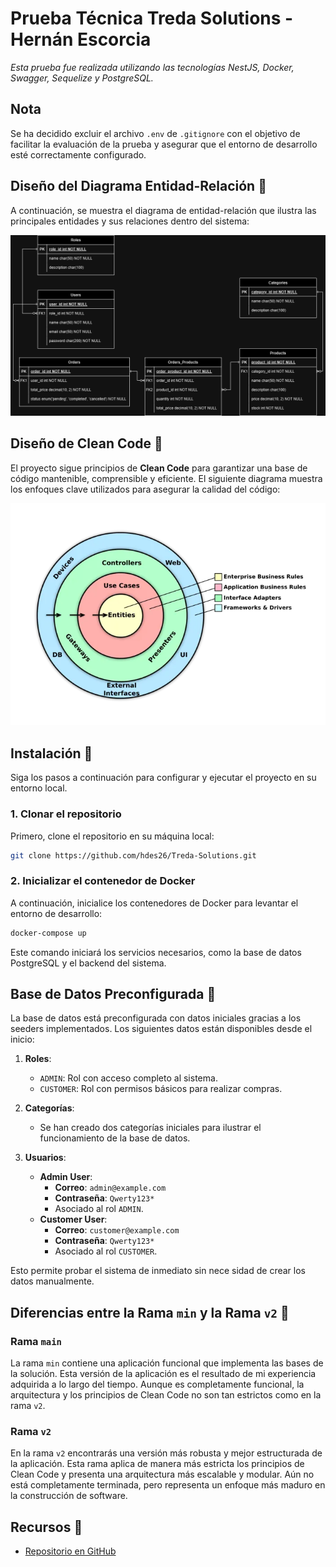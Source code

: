 
# Prueba Técnica Treda Solutions - Hernán Escorcia

_Esta prueba fue realizada utilizando las tecnologías NestJS, Docker, Swagger, Sequelize y PostgreSQL._

## Nota

Se ha decidido excluir el archivo `.env` de `.gitignore` con el objetivo de facilitar la evaluación de la prueba y asegurar que el entorno de desarrollo esté correctamente configurado.

## Diseño del Diagrama Entidad-Relación 📝

A continuación, se muestra el diagrama de entidad-relación que ilustra las principales entidades y sus relaciones dentro del sistema:

![Diagrama Entidad-Relación](https://github.com/hdes26/Treda-Solutions/blob/main/src/assets/er-treda.drawio.png)

## Diseño de Clean Code 📜

El proyecto sigue principios de **Clean Code** para garantizar una base de código mantenible, comprensible y eficiente. El siguiente diagrama muestra los enfoques clave utilizados para asegurar la calidad del código:

![Diagrama Explicación Clean Code](https://github.com/hdes26/Treda-Solutions/blob/main/src/assets/cleancode.webp)

## Instalación 🔧

Siga los pasos a continuación para configurar y ejecutar el proyecto en su entorno local.

### 1. Clonar el repositorio

Primero, clone el repositorio en su máquina local:

```bash
git clone https://github.com/hdes26/Treda-Solutions.git
```

### 2. Inicializar el contenedor de Docker

A continuación, inicialice los contenedores de Docker para levantar el entorno de desarrollo:

```bash
docker-compose up
```

Este comando iniciará los servicios necesarios, como la base de datos PostgreSQL y el backend del sistema.

## Base de Datos Preconfigurada 💾

La base de datos está preconfigurada con datos iniciales gracias a los seeders implementados. Los siguientes datos están disponibles desde el inicio:

1. **Roles**:
   - `ADMIN`: Rol con acceso completo al sistema.
   - `CUSTOMER`: Rol con permisos básicos para realizar compras.

2. **Categorías**:
   - Se han creado dos categorías iniciales para ilustrar el funcionamiento de la base de datos.

3. **Usuarios**:
   - **Admin User**:
     - **Correo**: `admin@example.com`
     - **Contraseña**: `Qwerty123*`
     - Asociado al rol `ADMIN`.
   - **Customer User**:
     - **Correo**: `customer@example.com`
     - **Contraseña**: `Qwerty123*`
     - Asociado al rol `CUSTOMER`.

Esto permite probar el sistema de inmediato sin nece  sidad de crear los datos manualmente.

## Diferencias entre la Rama `min` y la Rama `v2` 🔄

### Rama `main`
La rama `min` contiene una aplicación funcional que implementa las bases de la solución. Esta versión de la aplicación es el resultado de mi experiencia adquirida a lo largo del tiempo. Aunque es completamente funcional, la arquitectura y los principios de Clean Code no son tan estrictos como en la rama `v2`.

### Rama `v2`
En la rama `v2` encontrarás una versión más robusta y mejor estructurada de la aplicación. Esta rama aplica de manera más estricta los principios de Clean Code y presenta una arquitectura más escalable y modular. Aún no está completamente terminada, pero representa un enfoque más maduro en la construcción de software.

## Recursos 🔗

- [Repositorio en GitHub](https://github.com/hdes26/Treda-Solutions)
